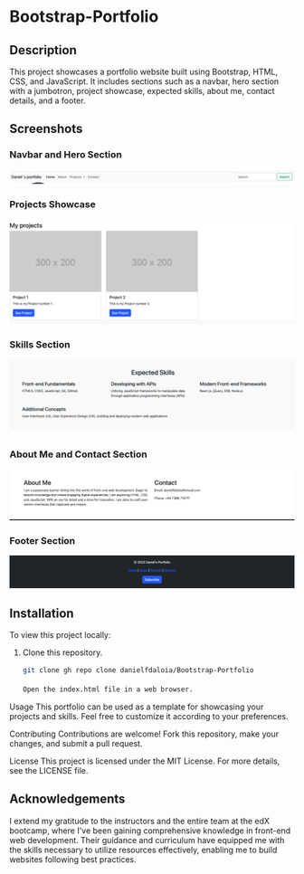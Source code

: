 # Bootstrap-Portfolio

## Description

This project showcases a portfolio website built using Bootstrap, HTML, CSS, and JavaScript. It includes sections such as a navbar, hero section with a jumbotron, project showcase, expected skills, about me, contact details, and a footer.

## Screenshots

### Navbar and Hero Section
![Navbar and Hero Section](images/navbar.png)

### Projects Showcase
![Projects Showcase](images/projects.png)

### Skills Section
![Skills Section](images/skills_section.png)

### About Me and Contact Section
![About Me and Contact Section](images/about_contact.png)

### Footer Section
![Footer Section](images/footer.png)

## Installation

To view this project locally:

1. Clone this repository.
   ```bash
   git clone gh repo clone danielfdaloia/Bootstrap-Portfolio

   Open the index.html file in a web browser.
Usage
This portfolio can be used as a template for showcasing your projects and skills. Feel free to customize it according to your preferences.

Contributing
Contributions are welcome! Fork this repository, make your changes, and submit a pull request.

License
This project is licensed under the MIT License. For more details, see the LICENSE file.

## Acknowledgements

I extend my gratitude to the instructors and the entire team at the edX bootcamp, where I've been gaining comprehensive knowledge in front-end web development. Their guidance and curriculum have equipped me with the skills necessary to utilize resources effectively, enabling me to build websites following best practices.

